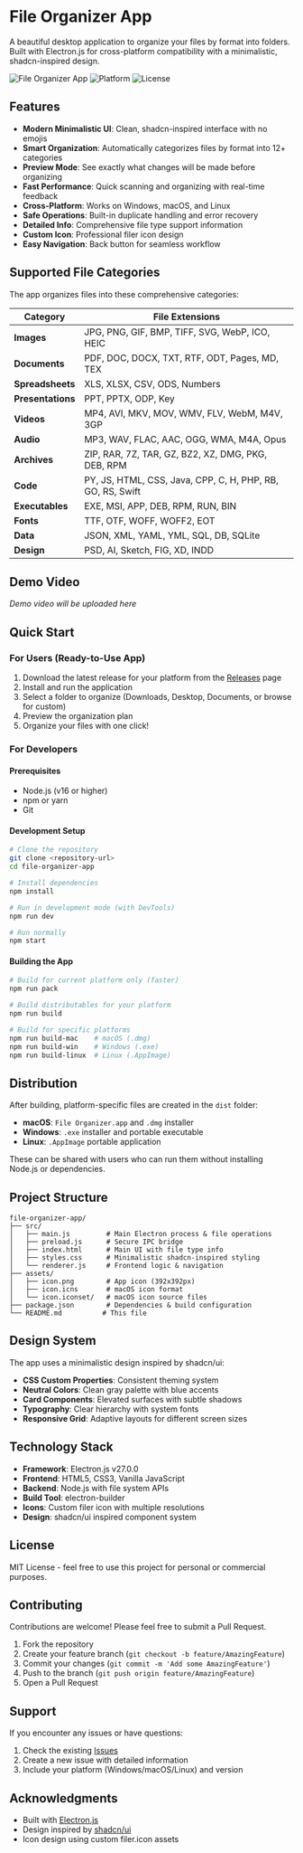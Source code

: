 # File Organizer App

A beautiful desktop application to organize your files by format into folders. Built with Electron.js for cross-platform compatibility with a minimalistic, shadcn-inspired design.

![File Organizer App](https://img.shields.io/badge/Electron-v27.0.0-blue)
![Platform](https://img.shields.io/badge/platform-Windows%20%7C%20macOS%20%7C%20Linux-lightgrey)
![License](https://img.shields.io/badge/license-MIT-green)

## Features

- **Modern Minimalistic UI**: Clean, shadcn-inspired interface with no emojis
- **Smart Organization**: Automatically categorizes files by format into 12+ categories
- **Preview Mode**: See exactly what changes will be made before organizing
- **Fast Performance**: Quick scanning and organizing with real-time feedback
- **Cross-Platform**: Works on Windows, macOS, and Linux
- **Safe Operations**: Built-in duplicate handling and error recovery
- **Detailed Info**: Comprehensive file type support information
- **Custom Icon**: Professional filer icon design
- **Easy Navigation**: Back button for seamless workflow

## Supported File Categories

The app organizes files into these comprehensive categories:

| Category | File Extensions |
|----------|----------------|
| **Images** | JPG, PNG, GIF, BMP, TIFF, SVG, WebP, ICO, HEIC |
| **Documents** | PDF, DOC, DOCX, TXT, RTF, ODT, Pages, MD, TEX |
| **Spreadsheets** | XLS, XLSX, CSV, ODS, Numbers |
| **Presentations** | PPT, PPTX, ODP, Key |
| **Videos** | MP4, AVI, MKV, MOV, WMV, FLV, WebM, M4V, 3GP |
| **Audio** | MP3, WAV, FLAC, AAC, OGG, WMA, M4A, Opus |
| **Archives** | ZIP, RAR, 7Z, TAR, GZ, BZ2, XZ, DMG, PKG, DEB, RPM |
| **Code** | PY, JS, HTML, CSS, Java, CPP, C, H, PHP, RB, GO, RS, Swift |
| **Executables** | EXE, MSI, APP, DEB, RPM, RUN, BIN |
| **Fonts** | TTF, OTF, WOFF, WOFF2, EOT |
| **Data** | JSON, XML, YAML, YML, SQL, DB, SQLite |
| **Design** | PSD, AI, Sketch, FIG, XD, INDD |

## Demo Video

*Demo video will be uploaded here*

## Quick Start

### For Users (Ready-to-Use App)
1. Download the latest release for your platform from the [Releases](../../releases) page
2. Install and run the application
3. Select a folder to organize (Downloads, Desktop, Documents, or browse for custom)
4. Preview the organization plan
5. Organize your files with one click!

### For Developers

#### Prerequisites
- Node.js (v16 or higher)
- npm or yarn
- Git

#### Development Setup
```bash
# Clone the repository
git clone <repository-url>
cd file-organizer-app

# Install dependencies
npm install

# Run in development mode (with DevTools)
npm run dev

# Run normally
npm start
```

#### Building the App
```bash
# Build for current platform only (faster)
npm run pack

# Build distributables for your platform
npm run build

# Build for specific platforms
npm run build-mac    # macOS (.dmg)
npm run build-win    # Windows (.exe)
npm run build-linux  # Linux (.AppImage)
```

## Distribution

After building, platform-specific files are created in the `dist` folder:
- **macOS**: `File Organizer.app` and `.dmg` installer
- **Windows**: `.exe` installer and portable executable
- **Linux**: `.AppImage` portable application

These can be shared with users who can run them without installing Node.js or dependencies.

## Project Structure

```
file-organizer-app/
├── src/
│   ├── main.js         # Main Electron process & file operations
│   ├── preload.js      # Secure IPC bridge
│   ├── index.html      # Main UI with file type info
│   ├── styles.css      # Minimalistic shadcn-inspired styling
│   └── renderer.js     # Frontend logic & navigation
├── assets/
│   ├── icon.png        # App icon (392x392px)
│   ├── icon.icns       # macOS icon format
│   └── icon.iconset/   # macOS icon source files
├── package.json        # Dependencies & build configuration
└── README.md          # This file
```

## Design System

The app uses a minimalistic design inspired by shadcn/ui:
- **CSS Custom Properties**: Consistent theming system
- **Neutral Colors**: Clean gray palette with blue accents
- **Card Components**: Elevated surfaces with subtle shadows
- **Typography**: Clear hierarchy with system fonts
- **Responsive Grid**: Adaptive layouts for different screen sizes

## Technology Stack

- **Framework**: Electron.js v27.0.0
- **Frontend**: HTML5, CSS3, Vanilla JavaScript
- **Backend**: Node.js with file system APIs
- **Build Tool**: electron-builder
- **Icons**: Custom filer icon with multiple resolutions
- **Design**: shadcn/ui inspired component system

## License

MIT License - feel free to use this project for personal or commercial purposes.

## Contributing

Contributions are welcome! Please feel free to submit a Pull Request.

1. Fork the repository
2. Create your feature branch (`git checkout -b feature/AmazingFeature`)
3. Commit your changes (`git commit -m 'Add some AmazingFeature'`)
4. Push to the branch (`git push origin feature/AmazingFeature`)
5. Open a Pull Request

## Support

If you encounter any issues or have questions:
1. Check the existing [Issues](../../issues)
2. Create a new issue with detailed information
3. Include your platform (Windows/macOS/Linux) and version

## Acknowledgments

- Built with [Electron.js](https://electronjs.org/)
- Design inspired by [shadcn/ui](https://ui.shadcn.com/)
- Icon design using custom filer.icon assets
